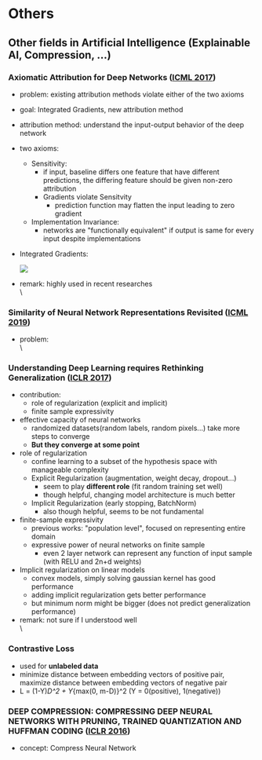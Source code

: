 # Others

## Other fields in Artificial Intelligence (Explainable AI, Compression, ...)

### Axiomatic Attribution for Deep Networks ([ICML 2017](https://arxiv.org/pdf/1703.01365.pdf))

* problem: existing attribution methods violate either of the two axioms
* goal: Integrated Gradients, new attribution method
* attribution method: understand the input-output behavior of the deep network
* two axioms:
  * Sensitivity:
    * if input, baseline differs one feature that have different predictions, the differing feature should be given non-zero attribution
    * Gradients violate Sensitvity
      * prediction function may flatten the input leading to zero gradient
  * Implementation Invariance:
    * networks are "functionally equivalent" if output is same for every input despite implementations
*   Integrated Gradients:

    [![](https://github.com/ysy970923/study/raw/main/images/integrated\_gradients.PNG)](https://github.com/ysy970923/study/blob/main/images/integrated\_gradients.PNG)
* remark: highly used in recent researches\
  \\

### Similarity of Neural Network Representations Revisited ([ICML 2019](https://arxiv.org/pdf/1905.00414.pdf))

* problem:\
  \\

### Understanding Deep Learning requires Rethinking Generalization ([ICLR 2017](https://dl.acm.org/doi/pdf/10.1145/3446776))

* contribution:
  * role of regularization (explicit and implicit)
  * finite sample expressivity
* effective capacity of neural networks
  * randomized datasets(random labels, random pixels...) take more steps to converge
  * **But they converge at some point**
* role of regularization
  * confine learning to a subset of the hypothesis space with manageable complexity
  * Explicit Regularization (augmentation, weight decay, dropout...)
    * seem to play **different role** (fit random training set well)
    * though helpful, changing model architecture is much better
  * Implicit Regularization (early stopping, BatchNorm)
    * also though helpful, seems to be not fundamental
* finite-sample expressivity
  * previous works: "population level", focused on representing entire domain
  * expressive power of neural networks on finite sample
    * even 2 layer network can represent any function of input sample (with RELU and 2n+d weights)
* Implicit regularization on linear models
  * convex models, simply solving gaussian kernel has good performance
  * adding implicit regularization gets better performance
  * but minimum norm might be bigger (does not predict generalization performance)
* remark: not sure if I understood well\
  \\

### Contrastive Loss

* used for **unlabeled data**
* minimize distance between embedding vectors of positive pair, maximize distance between embedding vectors of negative pair
* L = (1-Y)_D^2 + Y_{max(0, m-D)}^2 (Y = 0(positive), 1(negative))

### DEEP COMPRESSION: COMPRESSING DEEP NEURAL NETWORKS WITH PRUNING, TRAINED QUANTIZATION AND HUFFMAN CODING ([ICLR 2016](https://arxiv.org/pdf/1510.00149.pdf))

* concept: Compress Neural Network
